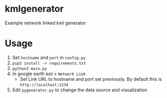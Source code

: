 # kmlgenerator

Example network linked kml generator

# Usage

1. Set `hostname` and `port` in `config.py`
2. `pip3 install -r requirements.txt`
3. `python3 main.py`
4. In google earth `Add` > `Network Link`
    - Set Link URL to hostname and port set previously. By default this is `http://localhost:1234`
5. Edit `pygenerator.py` to change the data source and visualization
